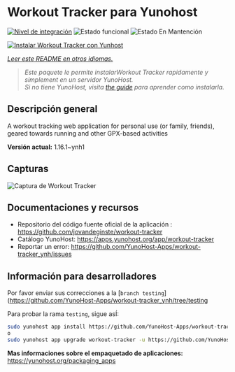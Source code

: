 <!--
Este archivo README esta generado automaticamente<https://github.com/YunoHost/apps/tree/master/tools/readme_generator>
No se debe editar a mano.
-->

# Workout Tracker para Yunohost

[![Nivel de integración](https://dash.yunohost.org/integration/workout-tracker.svg)](https://ci-apps.yunohost.org/ci/apps/workout-tracker/) ![Estado funcional](https://ci-apps.yunohost.org/ci/badges/workout-tracker.status.svg) ![Estado En Mantención](https://ci-apps.yunohost.org/ci/badges/workout-tracker.maintain.svg)

[![Instalar Workout Tracker con Yunhost](https://install-app.yunohost.org/install-with-yunohost.svg)](https://install-app.yunohost.org/?app=workout-tracker)

*[Leer este README en otros idiomas.](./ALL_README.md)*

> *Este paquete le permite instalarWorkout Tracker rapidamente y simplement en un servidor YunoHost.*  
> *Si no tiene YunoHost, visita [the guide](https://yunohost.org/install) para aprender como instalarla.*

## Descripción general

A workout tracking web application for personal use (or family, friends), geared towards running and other GPX-based activities

**Versión actual:** 1.16.1~ynh1

## Capturas

![Captura de Workout Tracker](./doc/screenshots/screenshot.jpg)

## Documentaciones y recursos

- Repositorio del código fuente oficial de la aplicación : <https://github.com/jovandeginste/workout-tracker>
- Catálogo YunoHost: <https://apps.yunohost.org/app/workout-tracker>
- Reportar un error: <https://github.com/YunoHost-Apps/workout-tracker_ynh/issues>

## Información para desarrolladores

Por favor enviar sus correcciones a la [`branch testing`](https://github.com/YunoHost-Apps/workout-tracker_ynh/tree/testing

Para probar la rama `testing`, sigue asÍ:

```bash
sudo yunohost app install https://github.com/YunoHost-Apps/workout-tracker_ynh/tree/testing --debug
o
sudo yunohost app upgrade workout-tracker -u https://github.com/YunoHost-Apps/workout-tracker_ynh/tree/testing --debug
```

**Mas informaciones sobre el empaquetado de aplicaciones:** <https://yunohost.org/packaging_apps>
